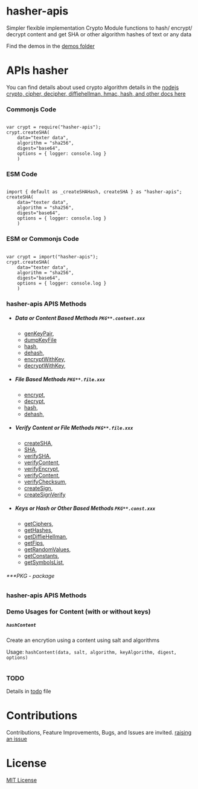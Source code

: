 # hasher-apis

Simpler flexible implementation Crypto Module functions to hash/ encrypt/ decrypt content and get SHA or other algorithm hashes of text or any data

Find the demos in the [demos folder](./demos)

# APIs hasher

You can find details about used crypto algorithm details in the [nodejs crypto, cipher, decipher, diffiehellman, hmac, hash, and other docs here](https://nodejs.org/api/crypto.html)


### Commonjs Code

```

var crypt = require("hasher-apis");
crypt.createSHA(
    data="texter data", 
    algorithm = "sha256", 
    digest="base64", 
    options = { logger: console.log }
    )

```

### ESM Code

```

import { default as _createSHAHash, createSHA } as "hasher-apis";
createSHA(
    data="texter data", 
    algorithm = "sha256", 
    digest="base64", 
    options = { logger: console.log }
    )

```

### ESM or Commonjs Code

```

var crypt = import("hasher-apis");
crypt.createSHA(
    data="texter data", 
    algorithm = "sha256", 
    digest="base64", 
    options = { logger: console.log }
    )

```


### hasher-apis APIS Methods


* ##### Data or Content Based Methods `PKG**.content.xxx`
    - [genKeyPair](#genkeypair), 
    - [dumpKeyFile](#dumpkeyfile)
    - [hash](#hashcontent), 
    - [dehash](#dehashcontent), 
    - [encryptWithKey](#encryptwithkey), 
    - [decryptWithKey](#decryptwithkey),
* ##### File Based Methods `PKG**.file.xxx`
    - [encrypt](#encrypt), 
    - [decrypt](#decrypt), 
    - [hash](#hashfile), 
    - [dehash](#dehashfile), 
* ##### Verify Content or File Methods `PKG**.file.xxx`
    - [createSHA](#createsha), 
    - [SHA](#createsha), 
    - [verifySHA](#verifysha), 
    - [verifyContent](#verifyfilecontent), 
    - [verifyEncrypt](#verifyhashedfile), 
    - [verifyContent](#verifyhashedfile), 
    - [verifyChecksum](#verifyfile), 
    - [createSign](#createsign), 
    - [createSignVerify](#createsignverify)
* ##### Keys or Hash or Other Based Methods `PKG**.const.xxx`
    - [getCiphers](#getciphers), 
    - [getHashes](#gethashes), 
    - [getDiffieHellman](#getdiffiehellman), 
    - [getFips](#getfips), 
    - [getRandomValues](#getrandomvalues), 
    - [getConstants](#getconstants), 
    - [getSymbolsList](#getsymbolslist), 
    

###### ***PKG - package

### hasher-apis APIS Methods



### Demo Usages for Content (with or without keys)


##### <a name="hashcontent"></a> `hashContent`

Create an encrytion using a content using salt and algorithms

Usage: `hashContent(data, salt, algorithm, keyAlgorithm, digest, options)`


```

```



### TODO

Details in [todo](./.todo) file


# Contributions

Contributions, Feature Improvements, Bugs, and Issues are invited. [raising an issue](https://github.com/ganeshkbhat/apis-hasher/issues)


# License

[MIT License](./LICENSE)

